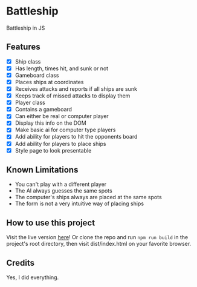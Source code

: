 Battleship
==========

Battleship in JS

Features
--------

- [x] Ship class
- [x] Has length, times hit, and sunk or not
- [x] Gameboard class
- [x] Places ships at coordinates
- [x] Receives attacks and reports if all ships are sunk
- [x] Keeps track of missed attacks to display them
- [x] Player class
- [x] Contains a gameboard
- [x] Can either be real or computer player
- [x] Display this info on the DOM
- [x] Make basic ai for computer type players
- [x] Add ability for players to hit the opponents board
- [x] Add ability for players to place ships
- [x] Style page to look presentable

Known Limitations
-----------------

- You can't play with a different player
- The AI always guesses the same spots
- The computer's ships always are placed at the same spots
- The form is not a very intuitive way of placing ships

How to use this project
-----------------------

Visit the live version [here](https://pearmeow.github.io/battleship)! Or clone the repo and run `npm run build` in the project's root directory, then visit dist/index.html on your favorite browser.

Credits
-------

Yes, I did everything.
